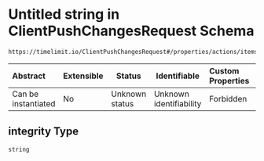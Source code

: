 # Untitled string in ClientPushChangesRequest Schema

```txt
https://timelimit.io/ClientPushChangesRequest#/properties/actions/items/properties/integrity
```




| Abstract            | Extensible | Status         | Identifiable            | Custom Properties | Additional Properties | Access Restrictions | Defined In                                                                                            |
| :------------------ | ---------- | -------------- | ----------------------- | :---------------- | --------------------- | ------------------- | ----------------------------------------------------------------------------------------------------- |
| Can be instantiated | No         | Unknown status | Unknown identifiability | Forbidden         | Allowed               | none                | [ClientPushChangesRequest.schema.json\*](ClientPushChangesRequest.schema.json "open original schema") |

## integrity Type

`string`
